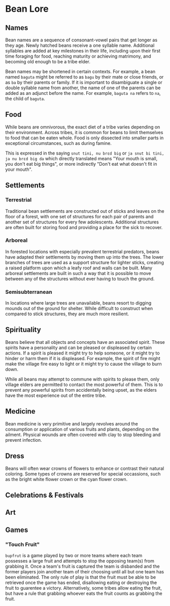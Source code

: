 # Bean Lore

## Names
Bean names are a sequence of consonant-vowel pairs that get longer as they age. Newly hatched beans receive a one syllable name. Additional syllables are added at key milestones in their life, including upon their first time foraging for food, reaching maturity or achieving matrimony, and becoming old enough to be a tribe elder.

Bean names may be shortened in certain contexts. For example, a bean named `baguta` might be referred to as `bagu` by their mate or close friends, or as `ba` by their parents or family. If it is important to disambiguate a single or double syllable name from another, the name of one of the parents can be added as an adjunct before the name. For example, `baguta na` refers to `na`, the child of `baguta`.

## Food
While beans are omnivorous, the exact diet of a tribe varies depending on their environment. Across tribes, it is common for beans to limit themselves to food that can be eaten whole. Food is only dissected into smaller parts in exceptional circumstances, such as during famine.

This is expressed in the saying `snut tini, nu brɛd big` or `ja snut bi tini, ja nu brɛd big da` which directly translated means "Your mouth is small, you don't eat big things", or more indirectly "Don't eat what doesn't fit in your mouth".

## Settlements
### Terrestrial
Traditional bean settlements are constructed out of sticks and leaves on the floor of a forest, with one set of structures for each pair of parents and another set of structures for every few adolescents. Additional structures are often built for storing food and providing a place for the sick to recover.

### Arboreal
In forested locations with especially prevalent terrestrial predators, beans have adapted their settlements by moving them up into the trees. The lower branches of trees are used as a support structure for lighter sticks, creating a raised platform upon which a leafy roof and walls can be built. Many arboreal settlements are built in such a way that it is possible to move between any of the structures without ever having to touch the ground.

### Semisubterranean
In locations where large trees are unavailable, beans resort to digging mounds out of the ground for shelter. While difficult to construct when compared to stick structures, they are much more resilient.

## Spirituality
Beans believe that all objects and concepts have an associated spirit. These spirits have a personality and can be pleased or displeased by certain actions. If a spirit is pleased it might try to help someone, or it might try to hinder or harm them if it is displeased. For example, the spirit of fire might make the village fire easy to light or it might try to cause the village to burn down.

While all beans may attempt to commune with spirits to please them, only village elders are permitted to contact the most powerful of them. This is to prevent any powerful spirits from accidentally being upset, as the elders have the most experience out of the entire tribe.

## Medicine
Bean medicine is very primitive and largely revolves around the consumption or application of various fruits and plants, depending on the ailment. Physical wounds are often covered with clay to stop bleeding and prevent infection.

## Dress
Beans will often wear crowns of flowers to enhance or contrast their natural coloring. Some types of crowns are reserved for special occassions, such as the bright white flower crown or the cyan flower crown.

## Celebrations & Festivals

## Art

## Games
### "Touch Fruit"
`bupfrut` is a game played by two or more teams where each team possesses a large fruit and attempts to stop the opposing team(s) from grabbing it. Once a team's fruit is captured the team is disbanded and the former players join another team of their choosing until all but one team has been eliminated. The only rule of play is that the fruit must be able to be retrieved once the game has ended, disallowing eating or destroying the fruit to guarentee a victory. Alternatively, some tribes allow eating the fruit, but have a rule that grabbing whoever eats the fruit counts as grabbing the fruit.